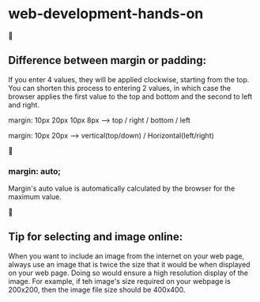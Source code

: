 # web-development-hands-on

:pushpin:
## Difference between margin or padding:

If you enter 4 values, they will be applied clockwise, starting from the top. You can shorten this process to entering 2 values, in which case the browser applies the first value to the top and bottom and the second to left and right.

margin: 10px 20px 10px 8px --> top / right / bottom / left

margin: 10px 20px --> vertical(top/down) / Horizontal(left/right)

:pushpin:
### margin: auto;

Margin's auto value is automatically calculated by the browser for the maximum value.

:pushpin:
## Tip for selecting and image online:

When you want to include an image from the internet on your web page, always use an image that is twice the size that it would be when displayed on your web page. Doing so would ensure a high resolution display of the image. For example, if teh image's size required on your webpage is 200x200, then the image file size should be 400x400.

